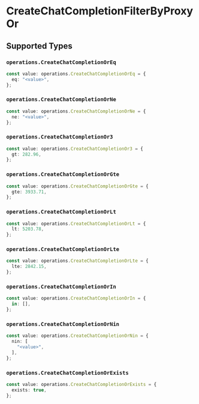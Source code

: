 # CreateChatCompletionFilterByProxyOr


## Supported Types

### `operations.CreateChatCompletionOrEq`

```typescript
const value: operations.CreateChatCompletionOrEq = {
  eq: "<value>",
};
```

### `operations.CreateChatCompletionOrNe`

```typescript
const value: operations.CreateChatCompletionOrNe = {
  ne: "<value>",
};
```

### `operations.CreateChatCompletionOr3`

```typescript
const value: operations.CreateChatCompletionOr3 = {
  gt: 282.96,
};
```

### `operations.CreateChatCompletionOrGte`

```typescript
const value: operations.CreateChatCompletionOrGte = {
  gte: 3933.71,
};
```

### `operations.CreateChatCompletionOrLt`

```typescript
const value: operations.CreateChatCompletionOrLt = {
  lt: 5203.78,
};
```

### `operations.CreateChatCompletionOrLte`

```typescript
const value: operations.CreateChatCompletionOrLte = {
  lte: 2842.15,
};
```

### `operations.CreateChatCompletionOrIn`

```typescript
const value: operations.CreateChatCompletionOrIn = {
  in: [],
};
```

### `operations.CreateChatCompletionOrNin`

```typescript
const value: operations.CreateChatCompletionOrNin = {
  nin: [
    "<value>",
  ],
};
```

### `operations.CreateChatCompletionOrExists`

```typescript
const value: operations.CreateChatCompletionOrExists = {
  exists: true,
};
```

